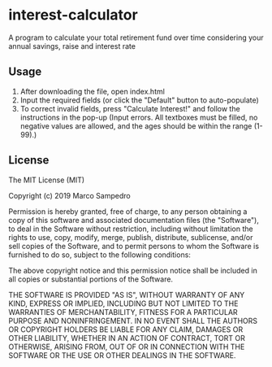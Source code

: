 # interest-calculator
A program to calculate your total retirement fund over time considering your annual savings, raise and interest rate

## Usage
1. After downloading the file, open index.html
2. Input the required fields (or click the "Default" button to auto-populate)
3. To correct invalid fields, press "Calculate Interest!" and follow the instructions in the pop-up (Input errors. All textboxes must be filled, no negative values are allowed, and the ages should be within the range (1-99).)

## License 
The MIT License (MIT)

Copyright (c) 2019 Marco Sampedro

Permission is hereby granted, free of charge, to any person obtaining a copy of this software and associated documentation files (the "Software"), to deal in the Software without restriction, including without limitation the rights to use, copy, modify, merge, publish, distribute, sublicense, and/or sell copies of the Software, and to permit persons to whom the Software is furnished to do so, subject to the following conditions:

The above copyright notice and this permission notice shall be included in all copies or substantial portions of the Software.

THE SOFTWARE IS PROVIDED "AS IS", WITHOUT WARRANTY OF ANY KIND, EXPRESS OR IMPLIED, INCLUDING BUT NOT LIMITED TO THE WARRANTIES OF MERCHANTABILITY, FITNESS FOR A PARTICULAR PURPOSE AND NONINFRINGEMENT. IN NO EVENT SHALL THE AUTHORS OR COPYRIGHT HOLDERS BE LIABLE FOR ANY CLAIM, DAMAGES OR OTHER LIABILITY, WHETHER IN AN ACTION OF CONTRACT, TORT OR OTHERWISE, ARISING FROM, OUT OF OR IN CONNECTION WITH THE SOFTWARE OR THE USE OR OTHER DEALINGS IN THE SOFTWARE.
